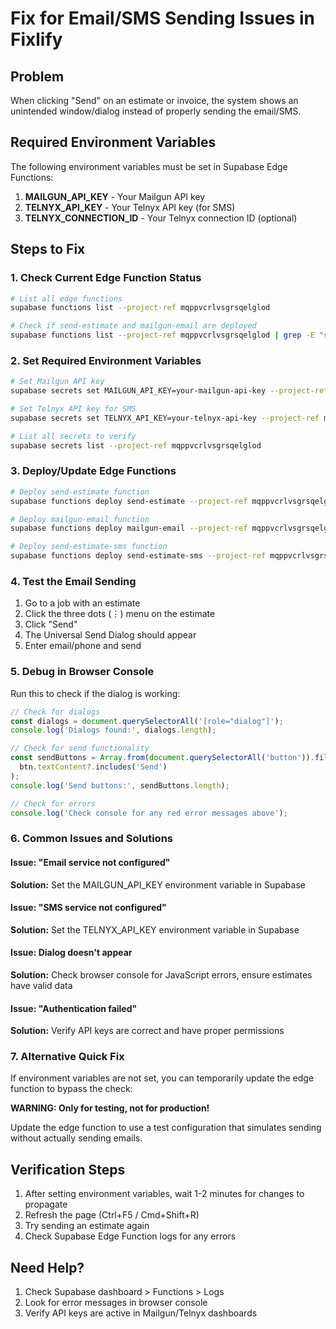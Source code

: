 # Fix for Email/SMS Sending Issues in Fixlify

## Problem
When clicking "Send" on an estimate or invoice, the system shows an unintended window/dialog instead of properly sending the email/SMS.

## Required Environment Variables
The following environment variables must be set in Supabase Edge Functions:

1. **MAILGUN_API_KEY** - Your Mailgun API key
2. **TELNYX_API_KEY** - Your Telnyx API key (for SMS)
3. **TELNYX_CONNECTION_ID** - Your Telnyx connection ID (optional)

## Steps to Fix

### 1. Check Current Edge Function Status
```bash
# List all edge functions
supabase functions list --project-ref mqppvcrlvsgrsqelglod

# Check if send-estimate and mailgun-email are deployed
supabase functions list --project-ref mqppvcrlvsgrsqelglod | grep -E "send-estimate|mailgun-email"
```

### 2. Set Required Environment Variables
```bash
# Set Mailgun API key
supabase secrets set MAILGUN_API_KEY=your-mailgun-api-key --project-ref mqppvcrlvsgrsqelglod

# Set Telnyx API key for SMS
supabase secrets set TELNYX_API_KEY=your-telnyx-api-key --project-ref mqppvcrlvsgrsqelglod

# List all secrets to verify
supabase secrets list --project-ref mqppvcrlvsgrsqelglod
```

### 3. Deploy/Update Edge Functions
```bash
# Deploy send-estimate function
supabase functions deploy send-estimate --project-ref mqppvcrlvsgrsqelglod

# Deploy mailgun-email function
supabase functions deploy mailgun-email --project-ref mqppvcrlvsgrsqelglod

# Deploy send-estimate-sms function
supabase functions deploy send-estimate-sms --project-ref mqppvcrlvsgrsqelglod
```

### 4. Test the Email Sending
1. Go to a job with an estimate
2. Click the three dots (⋮) menu on the estimate
3. Click "Send"
4. The Universal Send Dialog should appear
5. Enter email/phone and send

### 5. Debug in Browser Console
Run this to check if the dialog is working:
```javascript
// Check for dialogs
const dialogs = document.querySelectorAll('[role="dialog"]');
console.log('Dialogs found:', dialogs.length);

// Check for send functionality
const sendButtons = Array.from(document.querySelectorAll('button')).filter(btn => 
  btn.textContent?.includes('Send')
);
console.log('Send buttons:', sendButtons.length);

// Check for errors
console.log('Check console for any red error messages above');
```

### 6. Common Issues and Solutions

#### Issue: "Email service not configured"
**Solution:** Set the MAILGUN_API_KEY environment variable in Supabase

#### Issue: "SMS service not configured"  
**Solution:** Set the TELNYX_API_KEY environment variable in Supabase

#### Issue: Dialog doesn't appear
**Solution:** Check browser console for JavaScript errors, ensure estimates have valid data

#### Issue: "Authentication failed"
**Solution:** Verify API keys are correct and have proper permissions

### 7. Alternative Quick Fix
If environment variables are not set, you can temporarily update the edge function to bypass the check:

**WARNING: Only for testing, not for production!**

Update the edge function to use a test configuration that simulates sending without actually sending emails.

## Verification Steps
1. After setting environment variables, wait 1-2 minutes for changes to propagate
2. Refresh the page (Ctrl+F5 / Cmd+Shift+R)
3. Try sending an estimate again
4. Check Supabase Edge Function logs for any errors

## Need Help?
1. Check Supabase dashboard > Functions > Logs
2. Look for error messages in browser console
3. Verify API keys are active in Mailgun/Telnyx dashboards
